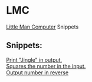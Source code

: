 # LMC
[Little Man Computer](https://peterhigginson.co.uk/lmc/) Snippets
## Snippets:
[Print "Jingle" in output.](https://github.com/MrRazamataz/LMC/blob/main/jingle.txt)  
[Squares the number in the input.](https://github.com/MrRazamataz/LMC/blob/main/square.txt)  
[Output number in reverse](https://github.com/MrRazamataz/LMC/blob/main/Output%20number%20in%20reverse.txt)

